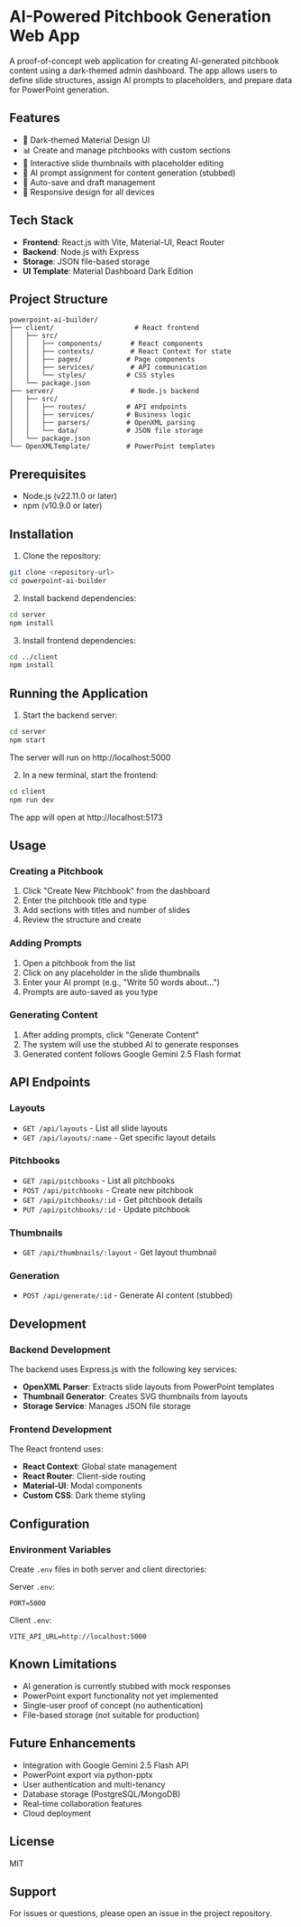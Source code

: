 # AI-Powered Pitchbook Generation Web App

A proof-of-concept web application for creating AI-generated pitchbook content using a dark-themed admin dashboard. The app allows users to define slide structures, assign AI prompts to placeholders, and prepare data for PowerPoint generation.

## Features

- 🎨 Dark-themed Material Design UI
- 📊 Create and manage pitchbooks with custom sections
- 🎯 Interactive slide thumbnails with placeholder editing
- 🤖 AI prompt assignment for content generation (stubbed)
- 💾 Auto-save and draft management
- 📱 Responsive design for all devices

## Tech Stack

- **Frontend**: React.js with Vite, Material-UI, React Router
- **Backend**: Node.js with Express
- **Storage**: JSON file-based storage
- **UI Template**: Material Dashboard Dark Edition

## Project Structure

```
powerpoint-ai-builder/
├── client/                    # React frontend
│   ├── src/
│   │   ├── components/       # React components
│   │   ├── contexts/         # React Context for state
│   │   ├── pages/           # Page components
│   │   ├── services/         # API communication
│   │   └── styles/          # CSS styles
│   └── package.json
├── server/                   # Node.js backend
│   ├── src/
│   │   ├── routes/          # API endpoints
│   │   ├── services/        # Business logic
│   │   ├── parsers/         # OpenXML parsing
│   │   └── data/            # JSON file storage
│   └── package.json
└── OpenXMLTemplate/         # PowerPoint templates
```

## Prerequisites

- Node.js (v22.11.0 or later)
- npm (v10.9.0 or later)

## Installation

1. Clone the repository:
```bash
git clone <repository-url>
cd powerpoint-ai-builder
```

2. Install backend dependencies:
```bash
cd server
npm install
```

3. Install frontend dependencies:
```bash
cd ../client
npm install
```

## Running the Application

1. Start the backend server:
```bash
cd server
npm start
```
The server will run on http://localhost:5000

2. In a new terminal, start the frontend:
```bash
cd client
npm run dev
```
The app will open at http://localhost:5173

## Usage

### Creating a Pitchbook

1. Click "Create New Pitchbook" from the dashboard
2. Enter the pitchbook title and type
3. Add sections with titles and number of slides
4. Review the structure and create

### Adding Prompts

1. Open a pitchbook from the list
2. Click on any placeholder in the slide thumbnails
3. Enter your AI prompt (e.g., "Write 50 words about...")
4. Prompts are auto-saved as you type

### Generating Content

1. After adding prompts, click "Generate Content"
2. The system will use the stubbed AI to generate responses
3. Generated content follows Google Gemini 2.5 Flash format

## API Endpoints

### Layouts
- `GET /api/layouts` - List all slide layouts
- `GET /api/layouts/:name` - Get specific layout details

### Pitchbooks
- `GET /api/pitchbooks` - List all pitchbooks
- `POST /api/pitchbooks` - Create new pitchbook
- `GET /api/pitchbooks/:id` - Get pitchbook details
- `PUT /api/pitchbooks/:id` - Update pitchbook

### Thumbnails
- `GET /api/thumbnails/:layout` - Get layout thumbnail

### Generation
- `POST /api/generate/:id` - Generate AI content (stubbed)

## Development

### Backend Development
The backend uses Express.js with the following key services:
- **OpenXML Parser**: Extracts slide layouts from PowerPoint templates
- **Thumbnail Generator**: Creates SVG thumbnails from layouts
- **Storage Service**: Manages JSON file storage

### Frontend Development
The React frontend uses:
- **React Context**: Global state management
- **React Router**: Client-side routing
- **Material-UI**: Modal components
- **Custom CSS**: Dark theme styling

## Configuration

### Environment Variables
Create `.env` files in both server and client directories:

Server `.env`:
```
PORT=5000
```

Client `.env`:
```
VITE_API_URL=http://localhost:5000
```

## Known Limitations

- AI generation is currently stubbed with mock responses
- PowerPoint export functionality not yet implemented
- Single-user proof of concept (no authentication)
- File-based storage (not suitable for production)

## Future Enhancements

- Integration with Google Gemini 2.5 Flash API
- PowerPoint export via python-pptx
- User authentication and multi-tenancy
- Database storage (PostgreSQL/MongoDB)
- Real-time collaboration features
- Cloud deployment

## License

MIT

## Support

For issues or questions, please open an issue in the project repository.